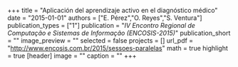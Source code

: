 +++
title = "Aplicación del aprendizaje activo en el diagnóstico médico"
date = "2015-01-01"
authors = ["E. Pérez","O. Reyes","S. Ventura"]
publication_types = ["1"]
publication = "_IV Encontro Regional de Computação e Sistemas de Informação (ENCOSIS-2015)_"
publication_short = ""
image_preview = ""
selected = false
projects = []
url_pdf = "http://www.encosis.com.br/2015/sessoes-paralelas"
math = true
highlight = true
[header]
image = ""
caption = ""
+++

